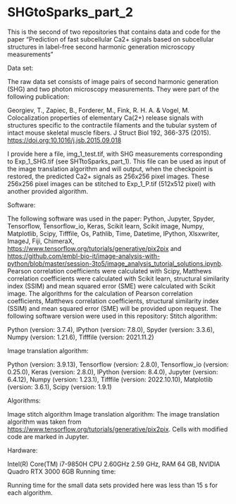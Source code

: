 # SHGtoSparks_part_2
This is the second of two repositories that contains data and code for the paper “Prediction of fast subcellular Ca2+ signals based on subcellular structures in label-free second harmonic generation microscopy measurements”

Data set:

The raw data set consists of image pairs of second harmonic generation (SHG) and two photon microscopy measurements. They were part of the following publication:

Georgiev, T., Zapiec, B., Forderer, M., Fink, R. H. A. & Vogel, M. Colocalization properties of elementary Ca(2+) release signals with structures specific to the contractile filaments and the tubular system of intact mouse skeletal muscle fibers. J Struct Biol 192, 366-375 (2015). https://doi.org:10.1016/j.jsb.2015.09.018

I provide here a file, img_1_test.tif, with SHG measurements corresponding to Exp_1_SHG.tif (see SHTtoSparks_part_1). This file can be used as input of the image translation algorithm and will output, when the checkpoint is restored, the predicted Ca2+ signals as 256x256 pixel images. These 256x256 pixel images can be stitched to Exp_1_P.tif (512x512 pixel) with another provided algorithm.

Software:

The following software was used in the paper: Python, Jupyter, Spyder, Tensorflow, Tensorflow_io, Keras, Scikit learn, Scikit image, Numpy, Matplotlib, Scipy, Tifffile, Os, Pathlib, Time, Datetime, IPython, Xlsxwriter, ImageJ, Fiji, ChimeraX, https://www.tensorflow.org/tutorials/generative/pix2pix and https://github.com/embl-bio-it/image-analysis-with-python/blob/master/session-3to5/image_analysis_tutorial_solutions.ipynb.
Pearson correlation coefficients were calculated with Scipy, Matthews correlation coefficients were calculated with Scikit learn, structural similarity index (SSIM) and mean squared error (SME) were calculated with Scikit image. The algorithms for the calculation of Pearson correlation coefficients, Matthews correlation coefficients, structural similarity index (SSIM) and mean squared error (SME) will be provided upon request.
The following software version were used in this repository:
Stitch algorithm:

Python (version: 3.7.4), IPython (version: 7.8.0), Spyder (version: 3.3.6), Numpy (version: 1.21.6), Tifffile (version: 2021.11.2)


Image translation algorithm:

Python (version: 3.9.13), Tensorflow (version: 2.8.0), Tensorflow_io (version: 0.25.0), Keras (version: 2.8.0), IPython (version: 8.4.0), Jupyter (version: 6.4.12), Numpy (version: 1.23.1), Tifffile (version: 2022.10.10), Matplotlib (version: 3.6.1), Scipy (version: 1.9.1)


Algorithms:

Image stitch algorithm
Image translation algorithm: The image translation algorithm was taken from https://www.tensorflow.org/tutorials/generative/pix2pix. Cells with modified code are marked in Jupyter.

Hardware:

Intel(R) Core(TM) i7-9850H CPU 2.60GHz   2.59 GHz, RAM 64 GB, NVIDIA Quadro RTX 3000 6GB
Running time:

Running time for the small data sets provided here was less than 15 s for each algorithm.
